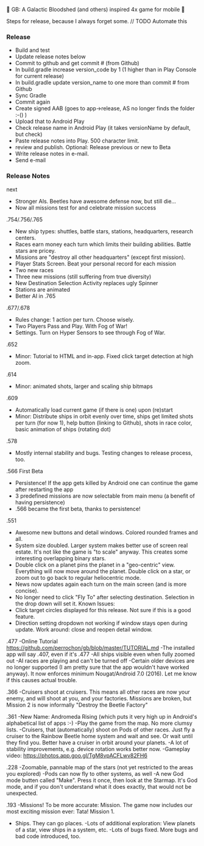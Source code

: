 :tada: GB: A Galactic Bloodshed (and others) inspired 4x game for mobile :tada:

Steps for release, because I always forget some. // TODO Automate this

### Release
- Build and test
- Update release notes below
- Commit to github and get commit # (from Github)
- In build.gradle increase version_code by 1 (1 higher than in Play Console for current release)
- In build.gradle update version_name to one more than commit # from Github
- Sync Gradle
- Commit again
- Create signed AAB (goes to app->release, AS no longer finds the folder :-() )
- Upload that to Android Play
- Check release name in Android Play (it takes versionName by default, but check)
- Paste release notes into Play. 500 character limit.
- review and publish. Optional: Release previous or new to Beta
- Write release notes in e-mail. 
- Send e-mail

### Release Notes

next
- Stronger AIs. Beetles have awesome defense now, but still die...
- Now all missions test for and celebrate mission success

.754/.756/.765
- New ship types: shuttles, battle stars, stations, headquarters, research centers.
- Races earn money each turn which limits their building abilities. Battle stars are pricey.
- Missions are "destroy all other headquarters" (except first mission). 
- Player Stats Screen. Beat your personal record for each mission
- Two new races
- Three new missions (still suffering from true diversity)
- New Destination Selection Activity replaces ugly Spinner
- Stations are animated
- Better AI in .765

.677/.678
- Rules change: 1 action per turn. Choose wisely.
- Two Players Pass and Play. With Fog of War!
- Settings. Turn on Hyper Sensors to see through Fog of War.

.652
- Minor: Tutorial to HTML and in-app. Fixed click target detection at high zoom. 

.614
- Minor: animated shots, larger and scaling ship bitmaps

.609
- Automatically load current game (if there is one) upon (re)start
- Minor: Distribute ships in orbit evenly over time, ships get limited shots per turn (for now 1), 
help button (linking to Github), shots in race color, basic animation of ships (rotating dot)

.578 
- Mostly internal stability and bugs. Testing changes to release process, too.

.566 First Beta
- Persistence! If the app gets killed by Android one can continue the game after restarting the app
- 3 predefined missions are now selectable from main menu (a benefit of having persistence)
- .566 became the first beta, thanks to persistence!

.551
- Awesome new buttons and detail windows. Colored rounded frames and all.
- System size doubled. Larger system makes better use of screen real estate. It's not like the game is "to scale" anyway. This creates some interesting overlapping binary stars.
- Double click on a planet pins the planet in a "geo-centric" view. Everything will now move around the planet.  Double click on a star, or zoom out to go back to regular heliocentric mode.
- News now updates again each turn on the main screen (and is more concise).
- No longer need to click "Fly To" after selecting destination. Selection in the drop down will set it.
Known Issues:
- Click target circles displayed for this release. Not sure if this is a good feature.
- Direction setting dropdown not working if window stays open during update. Work around: close and reopen detail window.

.477
-Online Tutorial https://github.com/perrochon/gb/blob/master/TUTORIAL.md
-The installed app will say .407, even if it's .477
-All ships visible even when fully zoomed out
-AI races are playing and can't be turned off
-Certain older devices are no longer supported (I am pretty sure that the app wouldn't have worked anyway). It now enforces minimum Nougat/Android 7.0 (2016). Let me know if this causes actual trouble.
 
.366
-Cruisers shoot at cruisers. This means all other races are now your enemy, and will shoot  at you, and your factories. Missions are broken, but Mission 2 is now informally "Destroy the Beetle Factory"

.361
-New Name: Andromeda Rising (which puts it very high up in Android's alphabetical list of apps :-)
-Play the game from the map. No more clumsy lists.
-Cruisers, that (automatically) shoot on Pods of other races. Just fly a cruiser to the Rainbow Beetle home system and wait and see. Or wait until they find you. Better have a cruiser in orbit around your planets.
-A lot of stability improvements, e.g. device rotation works better now. 
-Gameplay video: https://photos.app.goo.gl/TgM8vpACFLwv82FH6

.228
-Zoomable, pannable map of the stars (not yet restricted to the areas you explored)
-Pods can now fly to other systems, as well
-A new God mode butten called "Make". Press it once, then look at the Starmap. It's God mode, and if you don't understand what it does exactly, that would not be unexpected.

.193
-Missions! To be more accurate: Mission. The game now includes our most exciting mission ever: Tata! Mission 1. 
- Ships. They can go places.
-Lots of additional exploration: View planets of a star, view ships in a system, etc.
-Lots of bugs fixed. More bugs and bad code introduced, too.